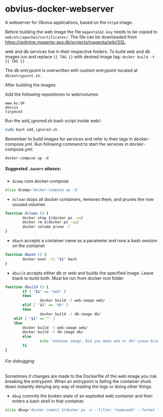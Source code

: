 # obvius-docker-webserver
A webserver for Obvius applications, based on the `httpd` image.

Before building the web image the file `magentaCA2.key` needs to be copied to
`web/etc/apache2/certificates/`. The file can be downloaded from
https://redmine.magenta-aps.dk/projects/magenta/wiki/SSL.

web and db services live in their respective folders.
To build web and db images run and replace `{{ TAG }}` with desired image tag:
`docker build -t {{ TAG }} .`

The db entrypoint is overwritten with custom entrypoint located at `db/entrypoint.sh`.

After building the images:

Add the following repositories to web/volumes

```
www.ku.dk
obvius
tinymce3
```

Run the add_ignored.sh bash script inside web/:

```bash
sudo bash add_ignored.sh
```

Remember to build images for services and refer to their tags in docker-compose.yml.
Run following command to start the services in docker-compose.yml:

`docker-compose up -d`


##### Suggested `.bashrc` aliases:
* `dcomp` runs docker-compose
```bash
alias dcomp='docker-compose up -d'
```

* `dclean` stops all docker containers, removes them, and prunes the now unused volumes
```bash
function dclean () {
        docker stop $(docker ps -aq)
        docker rm $(docker ps -aq)
        docker volume prune -f
}
```


* `dbash` accepts a container name as a parameter and runs a bash session on the container
```bash
function dbash () {
        docker exec -it "$1" bash
}
```

* `dbuild` accepts either db or web and builds the specified image. Leave blank to build both. Must be run from docker root folder
```bash
function dbuild () {
        if [ "$1" == "web" ]
        then
                docker build -t web-image web/
        elif [ "$1" == "db" ]
        then
                docker build -t db-image db/
	elif [ "$1" == "" ]
	then
		docker build -t web-image web/
		docker build -t db-image db/
        else
                echo 'Unknown image. Did you mean web or db? Leave blank to build both'
        fi
}
```

###### For debugging 

Sometimes if changes are made to the Dockerfile of the web image you risk breaking the entrypoint.
When an entrypoint is failing the container shuts down instantly denying any way of reading the logs or doing other things.

* `dbug` commits the broken state of an exploded web container and then enters a bash shell in that container. 
```bash
alias dbug='docker commit $(docker ps -a --filter "name=web" --format "{{.ID}}") my-broken-container && docker run -it my-broken-container /bin/bash '
```



